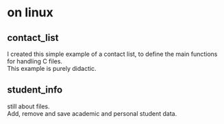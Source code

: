 # on linux
## contact_list

I created this simple example of a contact list, to define the main functions for handling C files.<br>
This example is purely didactic.

## student_info

still about files.<br>
Add, remove and save academic and personal student data.
